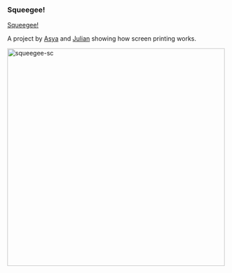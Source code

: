 ### Squeegee!
[Squeegee!](https://mulberry-fifth-thing.glitch.me/)  A project by [Asya](https://twitter.com/asyapluggedin) and [Julian](https://twitter.com/Jdegrootlutzner/) showing how screen printing works.  <img width="496" alt="squeegee-sc" src="https://user-images.githubusercontent.com/19807767/190510857-d3e9c05a-be70-4e94-9ec2-9dfc63456492.png">
